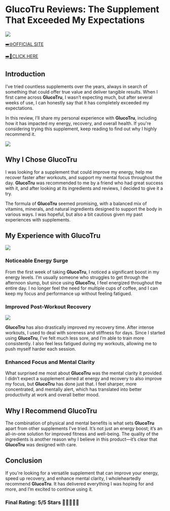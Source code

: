 # **GlucoTru Reviews**: The Supplement That Exceeded My Expectations

[![](https://static.vecteezy.com/system/resources/thumbnails/019/896/014/small/buy-now-gradient-button-with-cart-symbol-buy-now-illustration-png.png)](https://edetoop.top/lander/sugarpreland-1/glucotru.html) 

[➡️🌐OFFICIAL SITE](https://edetoop.top/lander/sugarpreland-1/glucotru.html) 

[➡️🔗CLICK HERE](https://edetoop.top/lander/sugarpreland-1/glucotru.html) 


## Introduction

I’ve tried countless supplements over the years, always in search of something that could offer true value and deliver tangible results. When I first came across **GlucoTru**, I wasn’t expecting much, but after several weeks of use, I can honestly say that it has completely exceeded my expectations.

In this review, I’ll share my personal experience with **GlucoTru**, including how it has impacted my energy, recovery, and overall health. If you're considering trying this supplement, keep reading to find out why I highly recommend it.

[![](https://wallpapers.com/images/hd/red-order-now-button-udg4jcj4arvn8b0n-2.png)](https://edetoop.top/lander/sugarpreland-1/glucotru.html)  

## Why I Chose **GlucoTru**

I was looking for a supplement that could improve my energy, help me recover faster after workouts, and support my mental focus throughout the day. **GlucoTru** was recommended to me by a friend who had great success with it, and after looking at its ingredients and reviews, I decided to give it a try.

The formula of **GlucoTru** seemed promising, with a balanced mix of vitamins, minerals, and natural ingredients designed to support the body in various ways. I was hopeful, but also a bit cautious given my past experiences with supplements.

## My Experience with **GlucoTru**

[![](https://static.vecteezy.com/system/resources/thumbnails/019/896/014/small/buy-now-gradient-button-with-cart-symbol-buy-now-illustration-png.png)](https://edetoop.top/lander/sugarpreland-1/glucotru.html)

### Noticeable Energy Surge

From the first week of taking **GlucoTru**, I noticed a significant boost in my energy levels. I’m usually someone who struggles to get through the afternoon slump, but since using **GlucoTru**, I feel energized throughout the entire day. I no longer feel the need for multiple cups of coffee, and I can keep my focus and performance up without feeling fatigued.

### Improved Post-Workout Recovery

[![](https://wallpapers.com/images/hd/red-order-now-button-udg4jcj4arvn8b0n-2.png)](https://edetoop.top/lander/sugarpreland-1/glucotru.html)  

**GlucoTru** has also drastically improved my recovery time. After intense workouts, I used to deal with soreness and stiffness for days. Since I started using **GlucoTru**, I’ve felt much less sore, and I’m able to train more consistently. I also feel less fatigued during my workouts, allowing me to push myself harder each session.

### Enhanced Focus and Mental Clarity

What surprised me most about **GlucoTru** was the mental clarity it provided. I didn’t expect a supplement aimed at energy and recovery to also improve my focus, but **GlucoTru** has done just that. I feel sharper, more concentrated, and mentally alert, which has translated into better productivity at work and overall better mood.

## Why I Recommend **GlucoTru**

The combination of physical and mental benefits is what sets **GlucoTru** apart from other supplements I’ve tried. It’s not just an energy boost; it’s an all-in-one solution for improved fitness and well-being. The quality of the ingredients is another reason why I believe in this product—it’s clear that **GlucoTru** was designed with care.

## Conclusion

If you're looking for a versatile supplement that can improve your energy, speed up recovery, and enhance mental clarity, I wholeheartedly recommend **GlucoTru**. It has delivered everything I was hoping for and more, and I’m excited to continue using it.

### Final Rating: 5/5 Stars 🌟🌟🌟🌟🌟
